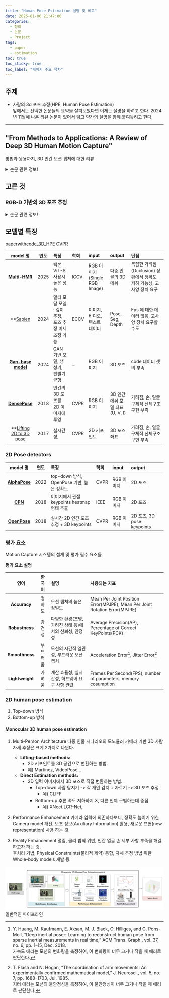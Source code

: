 ```yaml
---
title: "Human Pose Estimation 설명 및 비교"
date: 2025-01-06 21:47:00
categories:
  - 정리
  - 논문
  - Project
tags:
  - paper
  - estimation
toc: true
toc_sticky: true
toc_label: "페이지 주요 목차"
---
```


## 주제

- 사람의 3d 포즈 추정(HPE, Human Pose Estimation)   
앞에서는 선택한 논문들의 요약을 살펴보았다면 이제는 설명을 하려고 한다. 2024년 11월에 나온 리뷰 논문이 있어서 읽고 약간의 설명을 함께 붙여놓려고 한다. 

---
## **"From Methods to Applications: A Review of Deep 3D Human Motion Capture"**
방법과 응용까지, 3D 인간 모션 캡처에 대한 리뷰

<details>
  <summary>논문 관련 정보!</summary>

  ### **"From Methods to Applications: A Review of Deep 3D Human Motion Capture"**
  
  **📚 출처:** AH AH, OO Khalifa, AA Ibrahim – *PERINTIS eJournal*, **2024**  
  **🔗 논문 링크:** ![PERINTIS eJournal 링크](https://perintis.org.my/ejournalperintis/index.php/PeJ/article/view/180)  
  **📄 PDF 다운로드:** ![PDF 파일 링크](https://perintis.org.my/ejournalperintis/index.php/PeJ/article/download/180/148)  
  **🧠 저자 정보:**  
  - ![AH AH](https://scholar.google.com/citations?user=AHProfile)  
  - ![OO Khalifa](https://scholar.google.com/citations?user=KhalifaProfile)  
  - ![AA Ibrahim](https://scholar.google.com/citations?user=IbrahimProfile)  

  ---

  #### **1. 연구 목적**  
  - **3D 인간 모션 캡처(3D Human Motion Capture)** 기술의 최근 발전과 응용 사례를 검토.  
  - **딥러닝(Deep Learning)** 기반 접근법을 분석하여 다양한 기술적 방법론과 실제 응용 사례를 강조.  
  - 기존 기술의 한계점을 파악하고, 향후 연구 방향을 제시.

  ---

  #### **2. 기술적 접근법 및 분류**  
  1. **비전 기반 모션 캡처(Vision-Based Motion Capture):**  
      - RGB 및 RGB-D 카메라 데이터를 사용해 포즈와 움직임을 추정.  
      - 딥러닝 아키텍처 (예: ResNet, Transformer) 활용.  
  2. **센서 융합(Sensor Fusion):**  
      - IMU, LiDAR, RGB-D 데이터를 통합하여 포즈 정확도 개선.  
      - 센서 기반 접근법의 강건성을 강조.  
  3. **Graph-Based Methods:**  
      - 그래프 뉴럴 네트워크(GNN)를 사용해 키포인트 간의 관계를 모델링.  
      - 시간적 일관성(Temporal Consistency) 유지.  
  4. **Zero-shot Learning 및 Few-shot Learning:**  
      - 학습 데이터 부족 문제를 해결하기 위한 접근법.  
      - 새로운 환경에서도 신속하게 적응 가능.  
  5. **Interpretable Models:**  
      - 모델 해석 가능성을 향상시켜 사용자 신뢰성 확보.  
      - 실시간 상호작용 및 적용 사례 최적화.  

  ---

  #### **3. 응용 사례**  
  - **스마트 감시(Smart Surveillance):** 이상 행동 및 위험 상황 감지.  
  - **스포츠 및 훈련(Sports & Training):** 선수의 움직임을 실시간으로 분석하여 최적화된 훈련 제공.  
  - **의료 및 재활(Medical Rehabilitation):** 환자의 자세 및 움직임을 모니터링하여 맞춤형 치료 제공.  
  - **게임 및 VR/AR:** 사용자의 움직임을 가상 환경에 정확히 반영.  
  - **로봇 공학(Robotics):** 인간의 행동을 실시간으로 인식하고 협업 로봇에 적용.  

  ---

  #### **4. 실험 및 결과**  
  - 기존 딥러닝 기반 모션 캡처 시스템과의 성능 비교.  
  - **데이터셋:** Human3.6M, MPI-INF-3DHP, CMU Panoptic.  
  - **정확도:** 평균 오차율(MPJPE)이 개선되었으며, 시간적 일관성 향상.  
  - **처리 속도:** 실시간 추론 속도 향상.  

  ---

  #### **5. 주요 기여**  
  - ✅ **종합적 리뷰:** 3D 모션 캡처의 기술적, 응용적 측면을 포괄적으로 분석.  
  - ✅ **기술적 통찰:** 현대적 접근법 검토(Graph-based Methods, Sensor Fusion, Zero-shot Learning).  
  - ✅ **실질적 응용:** 스마트 감시, 스포츠, 의료, 게임 등 실제 적용 사례 강조.  
  - ✅ **연구 방향 제시:** 향후 연구를 위한 기술적 도전 과제 및 기회 분석.  

  ---

  #### **6. 한계 및 향후 연구 방향**  
  - 복잡한 가려짐(Occlusion) 문제에 대한 한계.  
  - 실시간 처리 속도의 한계와 고성능 하드웨어 의존성.  
  - 데이터셋의 부족과 도메인 간 성능 저하 문제.  
  - 개인정보 보호 및 기술적 규제 필요.  

  ---

  #### **7. 결론**  
  - **3D 인간 모션 캡처 기술의 딥러닝 기반 접근법**과 응용 사례를 포괄적으로 분석.  
  - 실질적 응용 사례를 통해 미래 연구 방향을 제시.  
  - 다양한 산업 분야(스마트 감시, 스포츠, 의료, 게임, 로봇 공학)에서 활용 가능성을 입증.  

  **🗓️ 출판 연도:** **2024**
</details>

## 고른 것

### RGB-D 기반의 3D 포즈 추정

<details>
  <summary>논문 관련 정보!</summary>
  
  ### **"Real-time RGBD-Based Extended Body Pose Estimation"**

   **📚 출처:** R Bashirov, A Ianina, K Iskakov – *Proceedings of the IEEE/CVF Winter Conference on Applications of Computer Vision (WACV)*, **2021**  
   **🔗 논문 링크:** ![WACV 논문 링크](http://openaccess.thecvf.com/content/WACV2021/html/Bashirov_Real-Time_RGBD-Based_Extended_Body_Pose_Estimation_WACV_2021_paper.html)  
   **📄 PDF 다운로드:** ![PDF 파일 링크](https://openaccess.thecvf.com/content/WACV2021/papers/Bashirov_Real-Time_RGBD-Based_Extended_Body_Pose_Estimation_WACV_2021_paper.pdf)  
   **🧠 저자 정보:**  
   - [R Bashirov](https://scholar.google.com/citations?user=1pFCtykAAAAJ&hl=en)  
   - [K Iskakov](https://scholar.google.com/citations?user=YSYA9_4AAAAJ&hl=en)  
   **📦 코드 저장소:** ![GitHub Repository](https://github.com/rmbashirov/rgbd-kinect-pose)  

   #### **1. 연구 목적**  
   - **RGB-D 카메라(Kinect Azure RGB-D Camera)**를 사용해 **실시간 확장된 신체 포즈 추정(Extended Body Pose Estimation)** 시스템을 개발.  
   - **파라메트릭 3D 인간 메쉬 모델(SMPL-X)**을 기반으로 신체 포즈, 손 포즈, 얼굴 표정을 통합적으로 예측.  
   - 실시간 성능을 유지하면서 **높은 정확도와 일관성**을 보장.

   #### **2. 기술적 접근법**  
   1. **SMPL-X Representation:**  
   - **3D 변형 가능한 인간 메쉬 모델(Parametric 3D Deformable Human Mesh Model, SMPL-X)**을 사용하여 전체 신체, 손, 얼굴을 표현.  
   1. **Body Pose Estimation:**  
   - Kinect Azure RGB-D 카메라로부터 얻은 데이터를 사용해 신체 포즈 파라미터를 예측.  
   - **AMASS Dataset**과 사용자 정의 데이터셋(56명의 포즈 데이터)을 학습에 사용.
   1. **Hand Pose Estimation:**  
   - 기존에 발표된 손 포즈 예측 모델을 직접 활용.  
   - 신체 포즈와 손 포즈를 일관되게 통합.
   1. **Facial Expression Estimation:**  
   - 대규모 **Talking Face Dataset**으로 훈련된 얼굴 표정 추출기 사용.  
   - RGB-D 데이터를 통해 얼굴 표정 특징을 세밀하게 추출.
   1. **Temporal Smoothing:**  
   - 시간적 일관성(Temporal Consistency)을 유지하기 위해 연속된 프레임을 정교하게 조정.  

   #### **3. 알고리즘 설계**  
   - **입력:** RGB-D 데이터(Kinect Azure).  
   - **Step 1:** RGB-D 입력에서 랜드마크 검출.  
   - **Step 2:** 신체, 손, 얼굴 표정 파라미터 추정.  
   - **Step 3:** 시간적 일관성 보정 (Temporal Smoothing).  
   - **출력:** 신체, 손, 얼굴 표정을 포함한 통합 3D 포즈 예측.

   #### **4. 실험 및 결과**  
   - **벤치마크 데이터셋:** AMASS Dataset, 사용자 정의 Kinect Azure 데이터셋 (56명).  
   - **정확도 개선:** RGB 전용(RGB-Only) 방법보다 뛰어난 성능.  
   - **실시간 처리:** GPU 서버에서 평균 **25 FPS** 유지.  
   - **성능 비교:** 더 느린 RGB-D 최적화 기반 솔루션과 유사한 정확도 달성.

   #### **5. 주요 기여**  
   - **✅ SMPL-X 모델 활용:** 신체, 손, 얼굴을 통합적으로 표현.  
   - **✅ RGB-D 기반 포즈 추정:** RGB-Only 접근법보다 높은 정확도 제공.  
   - **✅ Temporal Smoothing:** 프레임 간 일관성 유지로 포즈의 안정성 향상.  
   - **✅ 실시간 처리:** GPU 환경에서 초당 25 프레임으로 안정적인 실시간 예측.

   #### **6. 응용 분야**  
   - 🎮 **게임 및 VR/AR:** 캐릭터 포즈와 표정을 실시간으로 정확하게 재현.  
   - 🩺 **의료 및 재활:** 환자의 자세 및 표정 분석을 통해 치료 계획 수립.  
   - 🛡️ **스마트 감시 시스템:** 비정상적인 움직임 및 행동 감지.  
   - 🤖 **로봇 비전:** 인간 포즈 및 표정을 분석하여 로봇과 자연스러운 상호작용 구현.

   #### **7. 한계 및 향후 연구 방향**  
   - 가려짐(Occlusion) 문제에서 성능 저하 가능성.  
   - 다양한 환경 조건(조명, 배경)에서의 추가 검증 필요.  
   - 엣지 디바이스 환경에서의 성능 최적화 필요.

   #### **8. 결론**  
   - **RGB-D 기반 실시간 확장 신체 포즈 추정 시스템**은 SMPL-X 모델을 통해 **신체, 손, 얼굴 포즈 및 표정을 통합적으로 예측**.  
   - **시간적 일관성**을 보장하며 높은 정확도와 실시간 처리 속도를 달성.  
   - **게임, 의료, 감시, 로봇 공학 등 다양한 응용 분야**에 효과적으로 활용될 수 있음.

   **🗓️ 출판 연도:** **2021**  

</details>


## 모델별 특징

[paperwithcode_3D_HPE](https://paperswithcode.com/task/3d-multi-person-pose-estimation/latest)
[CVPR](https://github.com/52CV/CVPR-2024-Papers?tab=readme-ov-file)

|model 명|연도|특징|학회|input|output|단점|
|:--:|:--:|:--|:--|:--|:--|:--|
|**[Multi-HMR](https://github.com/naver/multi-hmr)**|2025|백본 ViT-S 사용시 높은 성능|ICCV|RGB 이미지(Single RGB Image)|다중 인물의 3D 메쉬|복잡한 가려짐(Occlusion) 상황에서 정확도 저하 가능성, 고사양 장치 요구|
|**[Sapien](https://github.com/facebookresearch/sapiens)|2024|멀티 모달 모델 : 깊이 추정, 포즈 추정 미세 조정 가능|ECCV|이미지, 비디오, 텍스트 데이터|Pose, Seg, Depth|Fps 에 대한 데이터 없음, 고사양 장치 요구할 수도|
|**[Gan-base model](https://www.sciencedirect.com/science/article/abs/pii/S0921889024000605)**|2024|GAN 기반 모델, 생성기, 판별기 균형|...|RGB 이미지|3D 포즈|code 데이터 셋의 부족|
|**[DensePose](https://github.com/facebookresearch/Densepose)**|2018|인간의 3D 포즈를 2D 이미지에 투영|CVPR|RGB 이미지|3D 인간 메쉬 모델 좌표(U, V, I)|가려짐, 손, 얼굴 구체적 신체구조 구현 부족|
|**[Lifting 2D to 3D pose](https://cs231n.stanford.edu/reports/2022/pdfs/121.pdf)|2017|실시간성, |CVPR|2D 키포인트|3D 포즈 좌표|가려짐, 손, 얼굴 구체적 신체구조 구현 부족|

### 2D Pose detectors

|model 명|연도|특징|학회|input|output|
|:--:|:--:|:--|:--|:--|:--|
|**[AlphaPose](https://github.com/MVIG-SJTU/AlphaPose)**|2022|top-down 방식, OpenPose 기반, 높은 정확도|CVPR|RGB 이미지|2D 포즈|
|**[CPN](https://github.com/GengDavid/pytorch-cpn)**|2018|이미지에서 관절 keypoints heatmap 형태 추출|IEEE|RGB 이미지|2D 포즈|
|**[OpenPose](https://github.com/CMU-Perceptual-Computing-Lab/openpose)**|2018|실시간 2D 인간 포즈 추정 + 3D keypoints|CVPR|RGB 이미지|2D 포즈, 3D pose keypoints|


### 평가 요소
Motion Capture 시스템의 설계 및 평가 필수 요소들

**평가 요소 설명**

|영어|한국어|설명|사용되는 지표|
|:--:|:--:|:--|:--|
|**Accuracy**|정확도|모션 캡처의 높은 정밀도|Mean Per Joint Position Error(MPJPE), Mean Per Joint Rotation Error(MPJRE)|
|**Robustness**|강건성|다양한 환경(조명, 가려진 상태 등)에서의 신뢰성, 안정성|Average Precision(AP), Percentage of Correct KeyPoints(PCK)|
|**Smoothness**|부드러움|모션의 시간적 일관성, 부드러운 모션 캡처|Acceleration Error[^1], Jitter Error[^2]|
|**Lightweight**|가벼움|계산 효율성, 실시간성, 하드웨어 요구 사항 관련|Frames Per Second(FPS), number of parameters, memory cosumption|

### 2D human pose estimation

1) Top-down 방식
2) Bottom-up 방식

#### Monocular 3D human pose estimation

1) Multi-Person Architecture
다중 인물 시나리오의 모노큘러 카메라 기반 3D 사람 자세 추정은 크게 2가지로 나뉜다. 
   - **Lifting-based methods:** 
     - 2D 키포인트를 3D 공간으로 변환하는 방법.
     - 예) Martinez, VideoPose...
   - **Direct Estimation methods:** 
     - 2D 입력 이미지에서 3D 포즈로 직접 변환하는 방법.
       - Top-down 
         사람 탐지기 -> 각 개인 감지 + 자르기 -> 3D 포즈 추정
         - 예) CLIFF
       - Bottom-up
         추론 속도 저하하지 X, 다른 인체 구별하는데 중점
         - 예) XNect,LCR-Net, 
   
2) Performance Enhancement
카메라 입력에 의존하다보니, 정확도 높이기 위한 Camera model 개선, 보조 정보(Auxiliary Information) 활용, 새로운 표현(new representation) 사용 하는 것.

3) Reality Enhancement
떨림, 물리 법칙 위반, 인간 얼굴 손 세부 사항 부족을 해결하고자 하는 것.  
후처리 기법, Physical Constraints(물리적 제약) 통합, 자세 추정 방법 위한 Whole-body models 개발 등. 

![general pipeline for developing an application-oriented Monocular 3D human Pose Estimation method](/image/HPE_general_pipline.png)
일반적인 파이프라인  



[^1]: Y. Huang, M. Kaufmann, E. Aksan, M. J. Black, O. Hilliges, and G. Pons-Moll, “Deep inertial poser: Learning to reconstruct human pose from sparse inertial measurements in real time,” ACM Trans. Graph., vol. 37, no. 6, pp. 1–15, Dec. 2018.  
가속도 에러는 모션의 변화량을 측정하여, 이 변화량이 너무 크거나 작을 때 에러로 판단한다.  
[^2]: T. Flash and N. Hogan, “The coordination of arm movements: An experimentally confirmed mathematical model,” J. Neurosci., vol. 5, no. 7, pp. 1688–1703, Jul. 1985.  
지터 에러는 모션의 불안정성을 측정하여, 이 불안정성이 너무 크거나 작을 때 에러로 판단한다.

